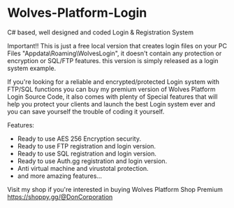 # Wolves-Platform-Login
C# based, well designed and coded Login &amp; Registration System

Important!!
This is just a free local version that creates login files on your PC Files "Appdata\Roaming\WolvesLogin\", it doesn't contain any protection
or encryption or SQL/FTP features. this version is simply released as a login system example.

If you're looking for a reliable and encrypted/protected Login system with FTP/SQL functions you can buy my premium version of
Wolves Platform Login Source Code, it also comes with plenty of Special features that will help you protect your clients and launch
the best Login system ever and you can save yourself the trouble of coding it yourself.

Features:
- Ready to use AES 256 Encryption security.
- Ready to use FTP registration and login version.
- Ready to use SQL registration and login version.
- Ready to use Auth.gg registration and login version.
- Anti virtual machine and virustotal protection.
- and more amazing features...

Visit my shop if you're interested in buying Wolves Platform Shop Premium
https://shoppy.gg/@DonCorporation
